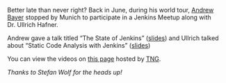 Better late than never right? Back in June, during his world tour, [Andrew Bayer](https://twitter.com/abayer) stopped by Munich to participate in a Jenkins Meetup along with Dr. Ullrich Hafner.

Andrew gave a talk titled “The State of Jenkins” ([slides](http://video.tngtech.com/veranstaltungen/2011/06-30Jenkins/The_State_of_Jenkins.pdf)) and Ullrich talked about “Static Code Analysis with Jenkins” ([slides](http://video.tngtech.com/veranstaltungen/2011/06-30Jenkins/Static_Code_Analysis_With_Jenkins.pdf))

You can view the videos on [this page](http://video.tngtech.com/veranstaltungen/2011/06-30Jenkins/#) hosted by [TNG](http://www.tngtech.com).

_Thanks to Stefan Wolf for the heads up!_
